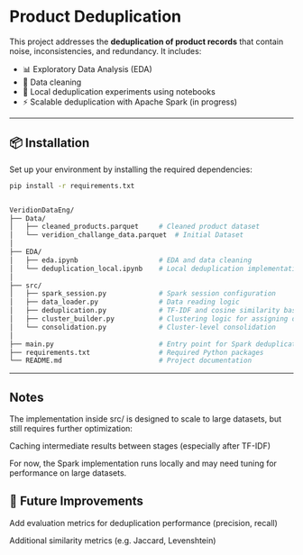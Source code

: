 # Product Deduplication

This project addresses the **deduplication of product records** that contain noise, inconsistencies, and redundancy. It includes:

- 📊 Exploratory Data Analysis (EDA)
- 🧹 Data cleaning
- 🧠 Local deduplication experiments using notebooks
- ⚡ Scalable deduplication with Apache Spark (in progress)

---

## 📦 Installation

Set up your environment by installing the required dependencies:

```bash
pip install -r requirements.txt


VeridionDataEng/
├── Data/
│   ├── cleaned_products.parquet     # Cleaned product dataset
│   └── veridion_challange_data.parquet  # Initial Dataset
│
├── EDA/
│   ├── eda.ipynb                    # EDA and data cleaning
│   └── deduplication_local.ipynb    # Local deduplication implementation
│
├── src/
│   ├── spark_session.py             # Spark session configuration
│   ├── data_loader.py               # Data reading logic
│   ├── deduplication.py             # TF-IDF and cosine similarity based matching
│   ├── cluster_builder.py           # Clustering logic for assigning deduplication groups
│   └── consolidation.py             # Cluster-level consolidation
│
├── main.py                          # Entry point for Spark deduplication pipeline
├── requirements.txt                 # Required Python packages
└── README.md                        # Project documentation
```
---

## Notes
The implementation inside src/ is designed to scale to large datasets, but still requires further optimization:

Caching intermediate results between stages (especially after TF-IDF)

For now, the Spark implementation runs locally and may need tuning for performance on large datasets.

## 🔧 Future Improvements
Add evaluation metrics for deduplication performance (precision, recall)

Additional similarity metrics (e.g. Jaccard, Levenshtein)

